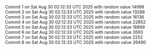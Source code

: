 Commit 1 on Sat Aug 30 02:12:33 UTC 2025 with random value 14998
Commit 2 on Sat Aug 30 02:12:33 UTC 2025 with random value 13288
Commit 3 on Sat Aug 30 02:12:33 UTC 2025 with random value 16136
Commit 4 on Sat Aug 30 02:12:33 UTC 2025 with random value 22852
Commit 5 on Sat Aug 30 02:12:33 UTC 2025 with random value 18899
Commit 6 on Sat Aug 30 02:12:33 UTC 2025 with random value 3593
Commit 7 on Sat Aug 30 02:12:33 UTC 2025 with random value 2252
Commit 8 on Sat Aug 30 02:12:33 UTC 2025 with random value 26490
